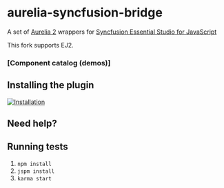 # aurelia-syncfusion-bridge

A set of [Aurelia 2](http://aurelia.io) wrappers for [Syncfusion Essential Studio for JavaScript](https://www.syncfusion.com/products/javascript)

This fork supports EJ2.

### [Component catalog (demos)]

## Installing the plugin
[![Installation](http://dabuttonfactory.com/button.png?t=Installation+instructions&f=Calibri-Bold&ts=18&tc=fff&tshs=1&tshc=000&hp=20&vp=8&c=5&bgt=gradient&bgc=3d85c6&ebgc=073763)](http://aurelia-ui-toolkits.github.io/demo-syncfusion/#/installation)

## Need help?



## Running tests
1. `npm install`
2. `jspm install`
3. `karma start`
